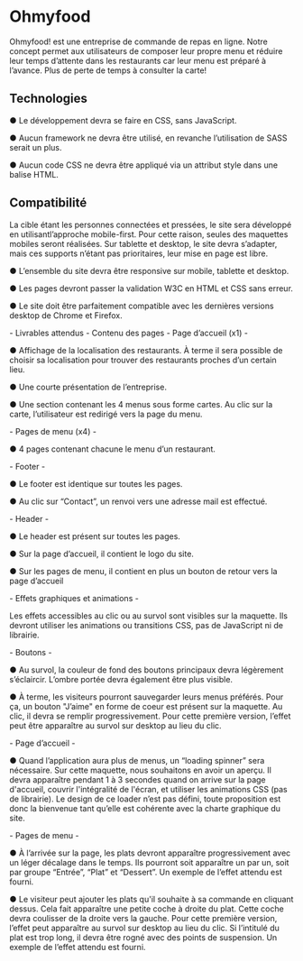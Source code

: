 # Ohmyfood


<p>Ohmyfood! est une entreprise de commande de repas en ligne. 
Notre concept permet aux utilisateurs de composer leur propre menu
et réduire leur temps d’attente dans les restaurants car leur menu
est préparé à l’avance. 
Plus de perte de temps à consulter la carte!</p>

Technologies
-
<p>● Le développement devra se faire en CSS, sans JavaScript.</p>
<p>● Aucun framework ne devra être utilisé, en revanche  l’utilisation de SASS serait un plus.</p>
<p>● Aucun code CSS ne devra être appliqué via un attribut style
dans une balise HTML.</p>

Compatibilité
-
<p>La cible étant les personnes connectées et pressées, le site
sera développé en utilisantl’approche mobile-first. Pour cette raison, seules des maquettes mobiles seront réalisées. Sur tablette et desktop, le site devra s’adapter, mais ces supports n’étant pas prioritaires, leur mise en page est libre.</p>
<p>● L’ensemble du site devra être responsive sur mobile, tablette et desktop.</p>
<p>● Les pages devront passer la validation W3C en HTML et CSS sans erreur.</p>
<p>● Le site doit être parfaitement compatible avec les dernières
versions desktop de Chrome et Firefox.</p>
-
Livrables attendus
-
Contenu des pages
-
Page d’accueil (x1)
-
<p>● Affichage de la localisation des restaurants. À terme il sera possible
 de choisir sa localisation pour trouver des restaurants proches
 d’un certain lieu.</p>
<p>● Une courte présentation de l’entreprise.</p>
<p>● Une section contenant les 4 menus sous forme cartes. Au clic sur la carte, l’utilisateur est redirigé vers la page du menu.</p>
-
Pages de menu (x4)
-
<p>● 4 pages contenant chacune le menu d’un restaurant.</p>
-
Footer
-
<p>● Le footer est identique sur toutes les pages.</p>
<p>● Au clic sur “Contact”, un renvoi vers une adresse mail est effectué.</p>
-
Header
-
<p>● Le header est présent sur toutes les pages.</p>
<p>● Sur la page d’accueil, il contient le logo du site.</p>
<p>● Sur les pages de menu, il contient en plus un bouton de retour vers la page d’accueil</p>
-
Effets graphiques et animations
-
<p>Les effets accessibles au clic ou au survol sont visibles sur la maquette. Ils devront utiliser les animations ou transitions CSS, pas de JavaScript ni de librairie.</p>
-
Boutons
-
<p>● Au survol, la couleur de fond des boutons principaux devra légèrement s’éclaircir. L’ombre portée devra également être plus visible.</p>
<p>● À terme, les visiteurs pourront sauvegarder leurs menus préférés. Pour ça, un bouton "J’aime" en forme de coeur est présent sur la maquette. Au clic, il devra se remplir progressivement. Pour cette première version, l’effet peut être apparaître au survol sur desktop au lieu du clic.</p>
-
Page d’accueil
-
<p>● Quand l’application aura plus de menus, un “loading spinner” sera nécessaire. Sur cette maquette, nous souhaitons en avoir un aperçu. Il devra apparaître pendant 1 à 3 secondes quand on arrive sur la page d'accueil, couvrir l'intégralité de l'écran, et utiliser les animations CSS (pas de librairie). Le design de ce loader n’est pas défini, toute proposition est donc la bienvenue tant qu’elle est cohérente avec la charte graphique du site.</p>
-
Pages de menu
-
<p>● À l’arrivée sur la page, les plats devront apparaître progressivement avec un léger décalage dans le temps. Ils pourront soit apparaître un par un, soit par groupe “Entrée”, “Plat” et “Dessert”. Un exemple de l’effet attendu est fourni.</p>
<p>● Le visiteur peut ajouter les plats qu'il souhaite à sa commande en cliquant dessus. Cela fait apparaître une petite coche à droite du plat. Cette coche devra coulisser de la droite vers la gauche. Pour cette première version, l’effet peut apparaître au survol sur desktop au lieu du clic. Si l’intitulé du plat est trop long, il devra être rogné avec des points de suspension. Un exemple de l’effet attendu est fourni.</p>